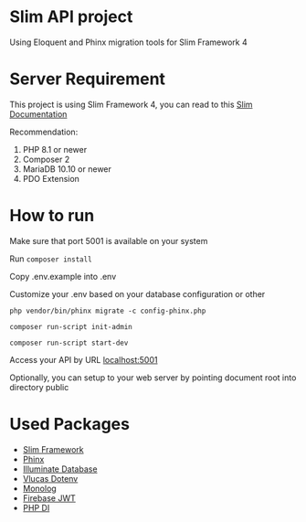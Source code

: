 # Slim API project
Using Eloquent and Phinx migration tools for Slim Framework 4

# Server Requirement
This project is using Slim Framework 4, you can read to this [Slim Documentation](https://www.slimframework.com/docs/v4/start/installation.html)

Recommendation:
1. PHP 8.1 or newer
2. Composer 2
3. MariaDB 10.10 or newer
4. PDO Extension

# How to run

Make sure that port 5001 is available on your system

Run `composer install`

Copy .env.example into .env

Customize your .env based on your database configuration or other

`php vendor/bin/phinx migrate -c config-phinx.php`

`composer run-script init-admin`

`composer run-script start-dev`

Access your API by URL [localhost:5001](http://localhost:5001)

Optionally, you can setup to your web server by pointing document root into directory public

# Used Packages
- [Slim Framework](https://github.com/slimphp/Slim)
- [Phinx](https://github.com/cakephp/phinx)
- [Illuminate Database](https://github.com/illuminate/database)
- [Vlucas Dotenv](https://github.com/vlucas/phpdotenv)
- [Monolog](https://github.com/Seldaek/monolog)
- [Firebase JWT](https://github.com/firebase/php-jwt)
- [PHP DI](https://github.com/PHP-DI/PHP-DI)
